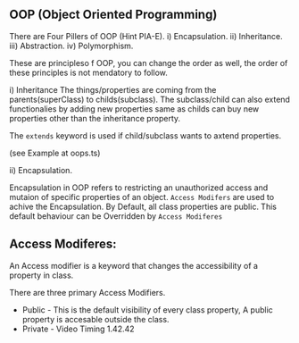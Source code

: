 ## OOP (Object Oriented Programming)

There are Four Pillers of OOP (Hint PIA-E). 
    i) Encapsulation. 
    ii) Inheritance.      
    iii) Abstraction.
    iv) Polymorphism. 

These are principleso f OOP, you can change the order as well, the order of these principles is not mendatory to follow. 


i) Inheritance 
The things/properties are coming from the parents(superClass) to childs(subclass).
The subclass/child can also extend functionalies by adding new properties same as childs can buy new properties other than the inheritance property. 

The `extends` keyword is used if child/subclass wants to axtend properties.  

(see Example at oops.ts)

ii) Encapsulation. 

Encapsulation in OOP refers to restricting an unauthorized access and mutaion of specific properties of an object. 
`Access Modifers`  are used to achive the Encapsulation. 
By Default, all class properties are public. This default behaviour can be Overridden by `Access Modiferes`

## Access Modiferes: 

An Access modifier is a keyword that changes the accessibility of a property in class. 

There are three primary Access Modifiers. 
 * Public - This is the default visibility of every class property, A public property is accesable outside the class. 
 * Private -  Video Timing 1.42.42
